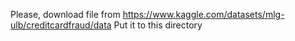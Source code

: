 Please, download file from https://www.kaggle.com/datasets/mlg-ulb/creditcardfraud/data
Put it to this directory

